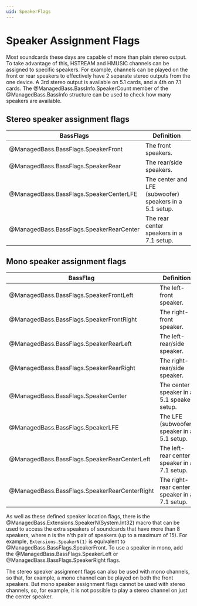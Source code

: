 ```yaml
---
uid: SpeakerFlags
---
```


# Speaker Assignment Flags
Most soundcards these days are capable of more than plain stereo output.
To take advantage of this, HSTREAM and HMUSIC channels can be assigned to specific speakers.
For example, channels can be played on the front or rear speakers to effectively have 2 separate stereo outputs from the one device.
A 3rd stereo output is available on 5.1 cards, and a 4th on 7.1 cards.
The @ManagedBass.BassInfo.SpeakerCount member of the @ManagedBass.BassInfo structure can be used to check how many speakers are available.

## Stereo speaker assignment flags
BassFlags                                      | Definition
-----------------------------------------------|------------
@ManagedBass.BassFlags.SpeakerFront      | The front speakers.
@ManagedBass.BassFlags.SpeakerRear       | The rear/side speakers.
@ManagedBass.BassFlags.SpeakerCenterLFE  | The center and LFE (subwoofer) speakers in a 5.1 setup.
@ManagedBass.BassFlags.SpeakerRearCenter | The rear center speakers in a 7.1 setup.

## Mono speaker assignment flags
BassFlag                                            | Definition
----------------------------------------------------|------------
@ManagedBass.BassFlags.SpeakerFrontLeft       | The left-front speaker.
@ManagedBass.BassFlags.SpeakerFrontRight      | The right-front speaker.
@ManagedBass.BassFlags.SpeakerRearLeft        | The left-rear/side speaker.
@ManagedBass.BassFlags.SpeakerRearRight       | The right-rear/side speaker.
@ManagedBass.BassFlags.SpeakerCenter          | The center speaker in a 5.1 speaker setup.
@ManagedBass.BassFlags.SpeakerLFE             | The LFE (subwoofer) speaker in a 5.1 setup.
@ManagedBass.BassFlags.SpeakerRearCenterLeft  | The left-rear center speaker in a 7.1 setup.
@ManagedBass.BassFlags.SpeakerRearCenterRight | The right-rear center speaker in a 7.1 setup.

As well as these defined speaker location flags, there is the @ManagedBass.Extensions.SpeakerN(System.Int32) macro that can be used to access the extra speakers of soundcards that have more than 8 speakers, where n is the n'th pair of speakers (up to a maximum of 15).
For example, `Extensions.SpeakerN(1)` is equivalent to @ManagedBass.BassFlags.SpeakerFront.
To use a speaker in mono, add the @ManagedBass.BassFlags.SpeakerLeft or @ManagedBass.BassFlags.SpeakerRight flags.

The stereo speaker assignment flags can also be used with mono channels, so that, for example, a mono channel can be played on both the front speakers.
But mono speaker assignment flags cannot be used with stereo channels, so, for example, it is not possible to play a stereo channel on just the center speaker.
